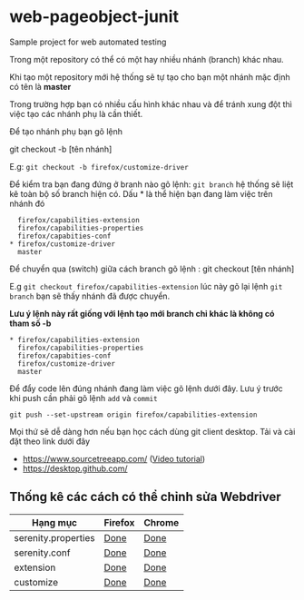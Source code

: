 # web-pageobject-junit
Sample project for web automated testing

Trong một repository có thể có một hay nhiều nhánh (branch) khác nhau.

Khi tạo một repository mới hệ thống sẽ tự tạo cho bạn một nhánh mặc định có tên là **master**

Trong trường hợp bạn có nhiều cấu hình khác nhau và để tránh xung đột thì việc tạo các nhánh phụ là cần thiết.

Để tạo nhánh phụ bạn gõ lệnh

git checkout -b [tên nhánh]

E.g: `git checkout -b firefox/customize-driver`

Để kiểm tra bạn đang đứng ở branh nào gõ lệnh: `git branch` hệ thống sẽ liệt kê toàn bộ số branch hiện có. Dấu * là thể hiện bạn đang làm việc trên nhánh đó
```
  firefox/capabilities-extension
  firefox/capabilities-properties
  firefox/capabities-conf
* firefox/customize-driver
  master
```

Để chuyển qua (switch) giữa cách branch gõ lệnh : git checkout [tên nhánh]

E.g `git checkout firefox/capabilities-extension` lúc này gõ lại lệnh `git branch` bạn sẽ thấy nhánh đã được chuyển. 

**Lưu ý lệnh này rất giống với lệnh tạo mới branch chỉ khác là không có tham số -b**
```
* firefox/capabilities-extension
  firefox/capabilities-properties
  firefox/capabities-conf
  firefox/customize-driver
  master
```

Để đẩy code lên đúng nhánh đang làm việc gõ lệnh dưới đây. Lưu ý trước khi push cần phải gõ lệnh `add` và `commit`
```
git push --set-upstream origin firefox/capabilities-extension
```

Mọi thứ sẽ dễ dàng hơn nếu bạn học cách dùng git client desktop. Tải và cài đặt theo link dưới đây
- https://www.sourcetreeapp.com/  ([Video tutorial](https://www.youtube.com/watch?v=FIabco-p_nY))
- https://desktop.github.com/


## Thống kê các cách có thể chỉnh sửa Webdriver
| Hạng mục            | Firefox  | Chrome |
|---------------------|----------|--------|
| serenity.properties |  [Done](https://github.com/teachingwebdrivervideo/web-pageobject-junit/tree/firefox/capabilities-properties)      | [Done](https://github.com/teachingwebdrivervideo/web-pageobject-junit/tree/chrome/capabilities-properties)   | 
| serenity.conf       | [Done](https://github.com/teachingwebdrivervideo/web-pageobject-junit/tree/firefox/capabities-conf)         | [Done](https://github.com/teachingwebdrivervideo/web-pageobject-junit/tree/chrome/capabities-conf)   | 
| extension           | [Done](https://github.com/teachingwebdrivervideo/web-pageobject-junit/tree/firefox/capabilities-extension)     | [Done](https://github.com/teachingwebdrivervideo/web-pageobject-junit/tree/chrome/capabilities-extension)   | 
| customize           | [Done](https://github.com/teachingwebdrivervideo/web-pageobject-junit/tree/firefox/customize-driver)     |   [Done](https://github.com/teachingwebdrivervideo/web-pageobject-junit/tree/chrome/customize-driver)       | 
